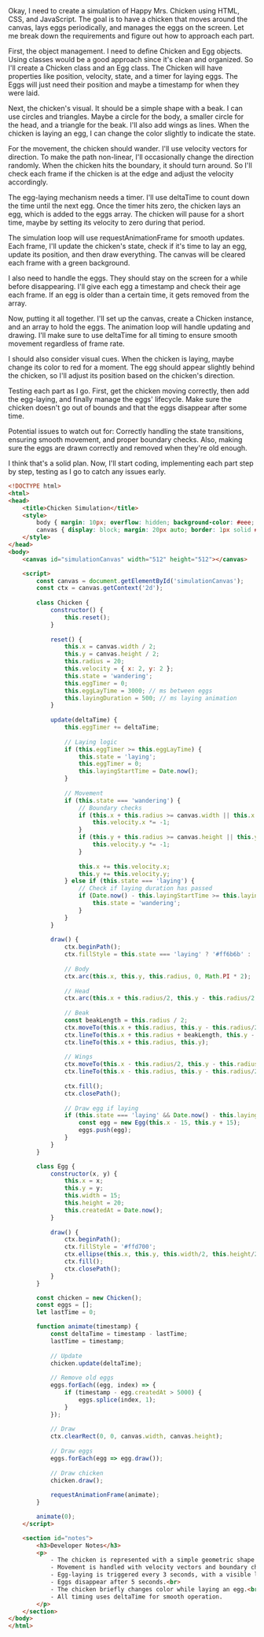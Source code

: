 <think>
Okay, I need to create a simulation of Happy Mrs. Chicken using HTML, CSS, and JavaScript. The goal is to have a chicken that moves around the canvas, lays eggs periodically, and manages the eggs on the screen. Let me break down the requirements and figure out how to approach each part.

First, the object management. I need to define Chicken and Egg objects. Using classes would be a good approach since it's clean and organized. So I'll create a Chicken class and an Egg class. The Chicken will have properties like position, velocity, state, and a timer for laying eggs. The Eggs will just need their position and maybe a timestamp for when they were laid.

Next, the chicken's visual. It should be a simple shape with a beak. I can use circles and triangles. Maybe a circle for the body, a smaller circle for the head, and a triangle for the beak. I'll also add wings as lines. When the chicken is laying an egg, I can change the color slightly to indicate the state.

For the movement, the chicken should wander. I'll use velocity vectors for direction. To make the path non-linear, I'll occasionally change the direction randomly. When the chicken hits the boundary, it should turn around. So I'll check each frame if the chicken is at the edge and adjust the velocity accordingly.

The egg-laying mechanism needs a timer. I'll use deltaTime to count down the time until the next egg. Once the timer hits zero, the chicken lays an egg, which is added to the eggs array. The chicken will pause for a short time, maybe by setting its velocity to zero during that period.

The simulation loop will use requestAnimationFrame for smooth updates. Each frame, I'll update the chicken's state, check if it's time to lay an egg, update its position, and then draw everything. The canvas will be cleared each frame with a green background.

I also need to handle the eggs. They should stay on the screen for a while before disappearing. I'll give each egg a timestamp and check their age each frame. If an egg is older than a certain time, it gets removed from the array.

Now, putting it all together. I'll set up the canvas, create a Chicken instance, and an array to hold the eggs. The animation loop will handle updating and drawing. I'll make sure to use deltaTime for all timing to ensure smooth movement regardless of frame rate.

I should also consider visual cues. When the chicken is laying, maybe change its color to red for a moment. The egg should appear slightly behind the chicken, so I'll adjust its position based on the chicken's direction.

Testing each part as I go. First, get the chicken moving correctly, then add the egg-laying, and finally manage the eggs' lifecycle. Make sure the chicken doesn't go out of bounds and that the eggs disappear after some time.

Potential issues to watch out for: Correctly handling the state transitions, ensuring smooth movement, and proper boundary checks. Also, making sure the eggs are drawn correctly and removed when they're old enough.

I think that's a solid plan. Now, I'll start coding, implementing each part step by step, testing as I go to catch any issues early.
</think>

```html
<!DOCTYPE html>
<html>
<head>
    <title>Chicken Simulation</title>
    <style>
        body { margin: 10px; overflow: hidden; background-color: #eee; }
        canvas { display: block; margin: 20px auto; border: 1px solid #999; background-color: #90ee90; }
    </style>
</head>
<body>
    <canvas id="simulationCanvas" width="512" height="512"></canvas>

    <script>
        const canvas = document.getElementById('simulationCanvas');
        const ctx = canvas.getContext('2d');
        
        class Chicken {
            constructor() {
                this.reset();
            }
            
            reset() {
                this.x = canvas.width / 2;
                this.y = canvas.height / 2;
                this.radius = 20;
                this.velocity = { x: 2, y: 2 };
                this.state = 'wandering';
                this.eggTimer = 0;
                this.eggLayTime = 3000; // ms between eggs
                this.layingDuration = 500; // ms laying animation
            }
            
            update(deltaTime) {
                this.eggTimer += deltaTime;
                
                // Laying logic
                if (this.eggTimer >= this.eggLayTime) {
                    this.state = 'laying';
                    this.eggTimer = 0;
                    this.layingStartTime = Date.now();
                }
                
                // Movement
                if (this.state === 'wandering') {
                    // Boundary checks
                    if (this.x + this.radius >= canvas.width || this.x - this.radius <= 0) {
                        this.velocity.x *= -1;
                    }
                    if (this.y + this.radius >= canvas.height || this.y - this.radius <= 0) {
                        this.velocity.y *= -1;
                    }
                    
                    this.x += this.velocity.x;
                    this.y += this.velocity.y;
                } else if (this.state === 'laying') {
                    // Check if laying duration has passed
                    if (Date.now() - this.layingStartTime >= this.layingDuration) {
                        this.state = 'wandering';
                    }
                }
            }
            
            draw() {
                ctx.beginPath();
                ctx.fillStyle = this.state === 'laying' ? '#ff6b6b' : '#ffec42';
                
                // Body
                ctx.arc(this.x, this.y, this.radius, 0, Math.PI * 2);
                
                // Head
                ctx.arc(this.x + this.radius/2, this.y - this.radius/2, this.radius/2, 0, Math.PI * 2);
                
                // Beak
                const beakLength = this.radius / 2;
                ctx.moveTo(this.x + this.radius, this.y - this.radius/2);
                ctx.lineTo(this.x + this.radius + beakLength, this.y - this.radius/2);
                ctx.lineTo(this.x + this.radius, this.y);
                
                // Wings
                ctx.moveTo(this.x - this.radius/2, this.y - this.radius/4);
                ctx.lineTo(this.x - this.radius, this.y - this.radius/2);
                
                ctx.fill();
                ctx.closePath();
                
                // Draw egg if laying
                if (this.state === 'laying' && Date.now() - this.layingStartTime >= this.layingDuration/2) {
                    const egg = new Egg(this.x - 15, this.y + 15);
                    eggs.push(egg);
                }
            }
        }

        class Egg {
            constructor(x, y) {
                this.x = x;
                this.y = y;
                this.width = 15;
                this.height = 20;
                this.createdAt = Date.now();
            }
            
            draw() {
                ctx.beginPath();
                ctx.fillStyle = '#ffd700';
                ctx.ellipse(this.x, this.y, this.width/2, this.height/2, Math.PI/4, 0, Math.PI * 2);
                ctx.fill();
                ctx.closePath();
            }
        }

        const chicken = new Chicken();
        const eggs = [];
        let lastTime = 0;

        function animate(timestamp) {
            const deltaTime = timestamp - lastTime;
            lastTime = timestamp;
            
            // Update
            chicken.update(deltaTime);
            
            // Remove old eggs
            eggs.forEach((egg, index) => {
                if (timestamp - egg.createdAt > 5000) {
                    eggs.splice(index, 1);
                }
            });
            
            // Draw
            ctx.clearRect(0, 0, canvas.width, canvas.height);
            
            // Draw eggs
            eggs.forEach(egg => egg.draw());
            
            // Draw chicken
            chicken.draw();
            
            requestAnimationFrame(animate);
        }

        animate(0);
    </script>

    <section id="notes">
        <h3>Developer Notes</h3>
        <p>
            - The chicken is represented with a simple geometric shape including a body, head, beak, and wings.<br>
            - Movement is handled with velocity vectors and boundary checking.<br>
            - Egg-laying is triggered every 3 seconds, with a visible laying animation.<br>
            - Eggs disappear after 5 seconds.<br>
            - The chicken briefly changes color while laying an egg.<br>
            - All timing uses deltaTime for smooth operation.
        </p>
    </section>
</body>
</html>
```

<!-- Benchmark Info -->
<!-- Backend: llamacpp -->
<!-- Model: DeepSeek-R1-Distill-Qwen-32B-Q4_K_M.gguf -->
<!-- Prompt: chicken.md -->
<!-- Generation Time: 190.97s -->
<!-- Fallback Used: False -->